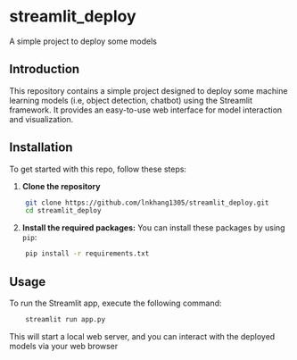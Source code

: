 # streamlit_deploy
A simple project to deploy some models 
## Introduction
This repository contains a simple project designed to deploy some machine learning models (i.e, object detection, chatbot) using the Streamlit framework. It provides an easy-to-use web interface for model interaction and visualization.
## Installation
To get started with this repo, follow these steps:
1. **Clone the repository**
```bash
    git clone https://github.com/lnkhang1305/streamlit_deploy.git
    cd streamlit_deploy
```
2. **Install the required packages:**
   You can install these packages by using `pip`:
```bash
    pip install -r requirements.txt
```
## Usage
To run the Streamlit app, execute the following command:
```bash
    streamlit run app.py
```
This will start a local web server, and you can interact with the deployed models via your web browser
